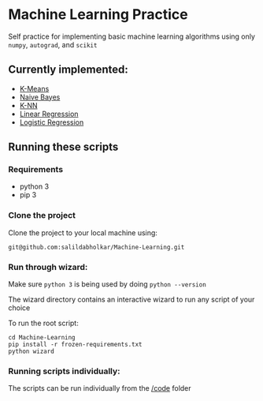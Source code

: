 # Machine Learning Practice
Self practice for implementing basic machine learning algorithms using only
`numpy`, `autograd`, and `scikit`

## Currently implemented:
* [K-Means](code/Kmeans.py)
* [Naive Bayes](code/naive_bayes.py)
* [K-NN](code/knn.py)
* [Linear Regression](code/linear_regression.py)
* [Logistic Regression](code/logistic_regression.py)

## Running these scripts

### Requirements
* python 3
* pip 3

### Clone the project
Clone the project to your local machine using:

    git@github.com:salildabholkar/Machine-Learning.git

### Run through wizard:
Make sure `python 3` is being used by doing `python --version`

The wizard directory contains an interactive wizard to
run any script of your choice

To run the root script:

    cd Machine-Learning
    pip install -r frozen-requirements.txt
    python wizard
    
### Running scripts individually:
The scripts can be run individually from the [/code](code/) folder